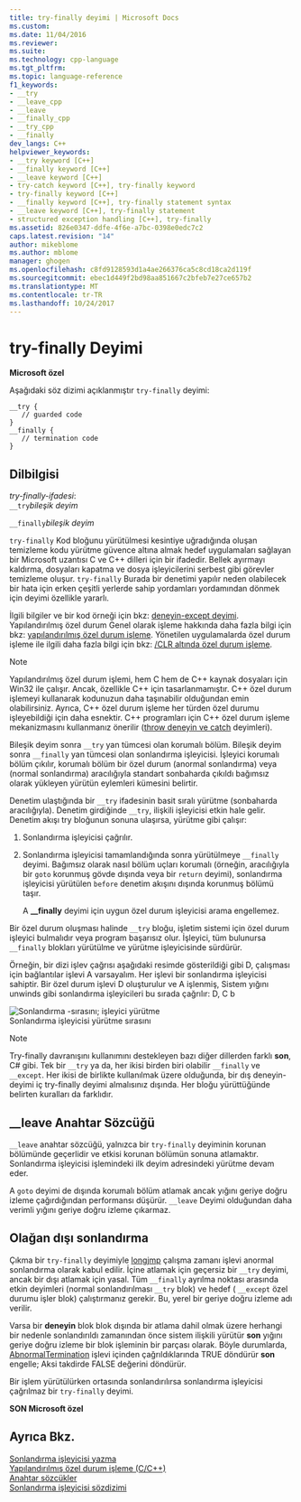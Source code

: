 ```yaml
---
title: try-finally deyimi | Microsoft Docs
ms.custom: 
ms.date: 11/04/2016
ms.reviewer: 
ms.suite: 
ms.technology: cpp-language
ms.tgt_pltfrm: 
ms.topic: language-reference
f1_keywords:
- __try
- __leave_cpp
- __leave
- __finally_cpp
- __try_cpp
- __finally
dev_langs: C++
helpviewer_keywords:
- __try keyword [C++]
- __finally keyword [C++]
- __leave keyword [C++]
- try-catch keyword [C++], try-finally keyword
- try-finally keyword [C++]
- __finally keyword [C++], try-finally statement syntax
- __leave keyword [C++], try-finally statement
- structured exception handling [C++], try-finally
ms.assetid: 826e0347-ddfe-4f6e-a7bc-0398e0edc7c2
caps.latest.revision: "14"
author: mikeblome
ms.author: mblome
manager: ghogen
ms.openlocfilehash: c8fd9128593d1a4ae266376ca5c8cd18ca2d119f
ms.sourcegitcommit: ebec1d449f2bd98aa851667c2bfeb7e27ce657b2
ms.translationtype: MT
ms.contentlocale: tr-TR
ms.lasthandoff: 10/24/2017
---
```

# <a name="try-finally-statement"></a>try-finally Deyimi
**Microsoft özel**  
  
 Aşağıdaki söz dizimi açıklanmıştır `try-finally` deyimi:  
  
```  
__try {  
   // guarded code  
}  
__finally {  
   // termination code  
}  
```  
  
## <a name="grammar"></a>Dilbilgisi  
 *try-finally-ifadesi*:  
 `__try`*bileşik deyim*  
  
 `__finally`*bileşik deyim*  
  
 `try-finally` Kod bloğunu yürütülmesi kesintiye uğradığında oluşan temizleme kodu yürütme güvence altına almak hedef uygulamaları sağlayan bir Microsoft uzantısı C ve C++ dilleri için bir ifadedir. Bellek ayırmayı kaldırma, dosyaları kapatma ve dosya işleyicilerini serbest gibi görevler temizleme oluşur. `try-finally` Burada bir denetimi yapılır neden olabilecek bir hata için erken çeşitli yerlerde sahip yordamları yordamından dönmek için deyimi özellikle yararlı.  
  
 İlgili bilgiler ve bir kod örneği için bkz: [deneyin-except deyimi](../cpp/try-except-statement.md). Yapılandırılmış özel durum Genel olarak işleme hakkında daha fazla bilgi için bkz: [yapılandırılmış özel durum işleme](../cpp/structured-exception-handling-c-cpp.md). Yönetilen uygulamalarda özel durum işleme ile ilgili daha fazla bilgi için bkz: [/CLR altında özel durum işleme](../windows/exception-handling-cpp-component-extensions.md).  
  
> [!NOTE]
>  Yapılandırılmış özel durum işlemi, hem C hem de C++ kaynak dosyaları için Win32 ile çalışır. Ancak, özellikle C++ için tasarlanmamıştır. C++ özel durum işlemeyi kullanarak kodunuzun daha taşınabilir olduğundan emin olabilirsiniz. Ayrıca, C++ özel durum işleme her türden özel durumu işleyebildiği için daha esnektir. C++ programları için C++ özel durum işleme mekanizmasını kullanmanız önerilir ([throw deneyin ve catch](../cpp/try-throw-and-catch-statements-cpp.md) deyimleri).  
  
 Bileşik deyim sonra `__try` yan tümcesi olan korumalı bölüm. Bileşik deyim sonra `__finally` yan tümcesi olan sonlandırma işleyicisi. İşleyici korumalı bölüm çıkılır, korumalı bölüm bir özel durum (anormal sonlandırma) veya (normal sonlandırma) aracılığıyla standart sonbaharda çıkıldı bağımsız olarak yükleyen yürütün eylemleri kümesini belirtir.  
  
 Denetim ulaştığında bir `__try` ifadesinin basit sıralı yürütme (sonbaharda aracılığıyla). Denetim girdiğinde `__try`, ilişkili işleyicisi etkin hale gelir. Denetim akışı try bloğunun sonuna ulaşırsa, yürütme gibi çalışır:  
  
1.  Sonlandırma işleyicisi çağrılır.  
  
2.  Sonlandırma işleyicisi tamamlandığında sonra yürütülmeye `__finally` deyimi. Bağımsız olarak nasıl bölüm uçları korumalı (örneğin, aracılığıyla bir `goto` korunmuş gövde dışında veya bir `return` deyimi), sonlandırma işleyicisi yürütülen `before` denetim akışını dışında korunmuş bölümü taşır.  
  
     A **__finally** deyimi için uygun özel durum işleyicisi arama engellemez.  
  
 Bir özel durum oluşması halinde `__try` bloğu, işletim sistemi için özel durum işleyici bulmalıdır veya program başarısız olur. İşleyici, tüm bulunursa `__finally` blokları yürütülme ve yürütme işleyicisinde sürdürür.  
  
 Örneğin, bir dizi işlev çağrısı aşağıdaki resimde gösterildiği gibi D, çalışması için bağlantılar işlevi A varsayalım. Her işlevi bir sonlandırma işleyicisi sahiptir. Bir özel durum işlevi D oluşturulur ve A işlenmiş, Sistem yığını unwinds gibi sonlandırma işleyicileri bu sırada çağrılır: D, C b  
  
 ![Sonlandırma &#45;sırasını; işleyici yürütme](../cpp/media/vc38cx1.gif "vc38CX1")  
Sonlandırma işleyicisi yürütme sırasını  
  
> [!NOTE]
>  Try-finally davranışını kullanımını destekleyen bazı diğer dillerden farklı **son**, C# gibi.  Tek bir `__try` ya da, her ikisi birden biri olabilir `__finally` ve `__except`.  Her ikisi de birlikte kullanılmak üzere olduğunda, bir dış deneyin-deyimi iç try-finally deyimi almalısınız dışında.  Her bloğu yürüttüğünde belirten kuralları da farklıdır.  
  
## <a name="the-leave-keyword"></a>__leave Anahtar Sözcüğü  
 `__leave` anahtar sözcüğü, yalnızca bir `try-finally` deyiminin korunan bölümünde geçerlidir ve etkisi korunan bölümün sonuna atlamaktır. Sonlandırma işleyicisi işlemindeki ilk deyim adresindeki yürütme devam eder.  
  
 A `goto` deyimi de dışında korumalı bölüm atlamak ancak yığını geriye doğru izleme çağırdığından performansı düşürür. `__leave` Deyimi olduğundan daha verimli yığını geriye doğru izleme çıkarmaz.  
  
## <a name="abnormal-termination"></a>Olağan dışı sonlandırma  
 Çıkma bir `try-finally` deyimiyle [longjmp](../c-runtime-library/reference/longjmp.md) çalışma zamanı işlevi anormal sonlandırma olarak kabul edilir. İçine atlamak için geçersiz bir `__try` deyimi, ancak bir dışı atlamak için yasal. Tüm `__finally` ayrılma noktası arasında etkin deyimleri (normal sonlandırılması `__try` blok) ve hedef ( `__except` özel durumu işler blok) çalıştırmanız gerekir. Bu, yerel bir geriye doğru izleme adı verilir.  
  
 Varsa bir **deneyin** blok blok dışında bir atlama dahil olmak üzere herhangi bir nedenle sonlandırıldı zamanından önce sistem ilişkili yürütür **son** yığını geriye doğru izleme bir blok işleminin bir parçası olarak. Böyle durumlarda, [AbnormalTermination](http://msdn.microsoft.com/library/windows/desktop/ms679265) işlevi içinden çağrıldıklarında TRUE döndürür **son** engelle; Aksi takdirde FALSE değerini döndürür.  
  
 Bir işlem yürütülürken ortasında sonlandırılırsa sonlandırma işleyicisi çağrılmaz bir `try-finally` deyimi.  
  
 **SON Microsoft özel**  
  
## <a name="see-also"></a>Ayrıca Bkz.  
 [Sonlandırma işleyicisi yazma](../cpp/writing-a-termination-handler.md)   
 [Yapılandırılmış özel durum işleme (C/C++)](../cpp/structured-exception-handling-c-cpp.md)   
 [Anahtar sözcükler](../cpp/keywords-cpp.md)   
 [Sonlandırma işleyicisi sözdizimi](http://msdn.microsoft.com/library/windows/desktop/ms681393)